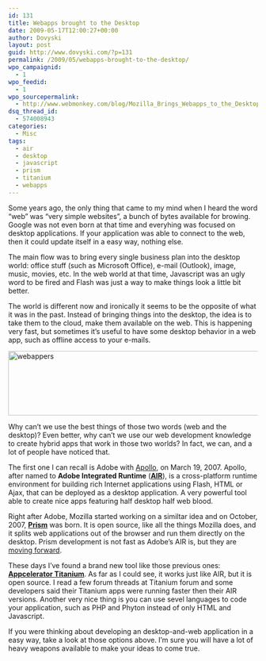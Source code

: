 ```yaml
---
id: 131
title: Webapps brought to the Desktop
date: 2009-05-17T12:00:27+00:00
author: Dovyski
layout: post
guid: http://www.dovyski.com/?p=131
permalink: /2009/05/webapps-brought-to-the-desktop/
wpo_campaignid:
  - 1
wpo_feedid:
  - 1
wpo_sourcepermalink:
  - http://www.webmonkey.com/blog/Mozilla_Brings_Webapps_to_the_Desktop__Challenges_AIR__Silverlight
dsq_thread_id:
  - 574008943
categories:
  - Misc
tags:
  - air
  - desktop
  - javascript
  - prism
  - titanium
  - webapps
---
```

<p style="text-align: left;">
  Some years ago, the only thing that came to my mind when I heard the word &#8220;web&#8221; was &#8220;very simple websites&#8221;, a bunch of bytes available for browing. Google was not even born at that time and everyhing was focused on desktop applications. If your application was able to connect to the web, then it could update itself in a easy way, nothing else.
</p>

<p style="text-align: left;">
  The main flow was to bring every single business plan into the desktop world: office stuff (such as Microsoft Office), e-mail (Outlook), image, music, movies, etc. In the web world at that time, Javascript was an ugly word to be fired and Flash was just a way to make things look a little bit better.
</p>

<p style="text-align: left;">
  The world is different now and ironically it seems to be the opposite of what it was in the past. Instead of bringing things into the desktop, the idea is to take them to the cloud, make them available on the web. This is happening very fast, but sometimes it&#8217;s useful to have some desktop behavior in a web app, such as offline access to your e-mails.
</p>

<p style="text-align: left;">
  <img class="aligncenter size-full wp-image-153" title="webappers" src="http://www.dovyski.com/wp-content/uploads/2009/05/webappers.png" alt="webappers" width="550" height="130" />
</p>

<p style="text-align: left;">
  Why can&#8217;t we use the best things of those two words (web and the desktop)? Even better, why can&#8217;t we use our web development knowledge to create hybrid apps that work in those two worlds? In fact, we can, and a lot of people have noticed that.
</p>

<p style="text-align: left;">
  The first one I can recall is Adobe with <a href="http://en.wikipedia.org/wiki/Apollo_(Adobe)" target="_blank">Apollo</a>, on March 19, 2007. Apollo, after named to <strong>Adobe Integrated Runtime</strong> (<a href="http://www.adobe.com/products/air/" target="_blank"><strong>AIR</strong></a>), is a cross-platform runtime environment for building rich Internet applications using Flash, HTML or Ajax, that can be deployed as a desktop application. A very powerful tool able to create nice apps featuring half desktop half web blood.
</p>

<p style="text-align: left;">
  Right after Adobe, Mozilla started working on a similtar idea and on October, 2007, <strong><a href="http://labs.mozilla.com/2007/10/prism/" target="_blank">Prism</a></strong> was born. It is open source, like all the things Mozilla does, and it splits web applications out of the browser and run them directly on the desktop. Prism development is not fast as Adobe&#8217;s AIR is, but they are <a href="http://labs.mozilla.com/2009/05/prism-10-launches-with-new-website/" target="_blank">moving forward</a>.
</p>

<p style="text-align: left;">
  These days I&#8217;ve found a brand new tool like those previous ones: <strong><a href="http://titaniumapp.com/" target="_blank">Appcelerator Titanium</a></strong>. As far as I could see, it works just like AIR, but it is open source. I read a few forum threads at Titanium forum and some developers said their Titanium apps were running faster then their AIR versions. Another very nice thing is you can use sevel languages to code your application, such as PHP and Phyton instead of only HTML and Javascript.
</p>

<p style="text-align: left;">
  If you were thinking about developing an desktop-and-web application in a easy way, take a look at those options above. I&#8217;m sure you will have a lot of heavy weapons available to make your ideas to come true.
</p>
